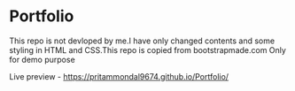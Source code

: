 # Portfolio
This repo is not devloped by me.I have only changed contents and some styling in HTML and CSS.This repo is copied from bootstrapmade.com
Only for demo purpose

Live preview - https://pritammondal9674.github.io/Portfolio/

